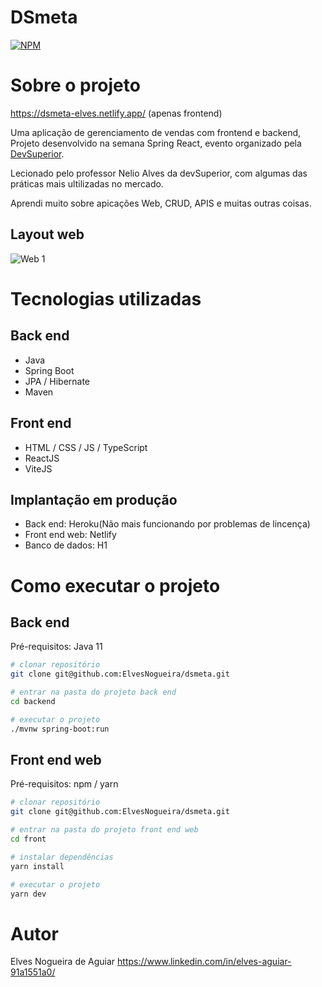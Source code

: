 # DSmeta
[![NPM](https://img.shields.io/npm/l/react)](https://github.com/ElvesNogueira/dsmeta/blob/main/LICENCE)

# Sobre o projeto

https://dsmeta-elves.netlify.app/ (apenas frontend)

Uma aplicação de gerenciamento de vendas com frontend e backend, Projeto desenvolvido na semana Spring React, evento organizado pela [DevSuperior](https://devsuperior.com "Site da DevSuperior").

Lecionado pelo professor Nelio Alves da devSuperior, com algumas das práticas mais ultilizadas no mercado.

Aprendi muito sobre apicações Web, CRUD, APIS e muitas outras coisas. 

## Layout web
![Web 1](https://github.com/ElvesNogueira/assets/blob/main/Captura%20de%20tela%202022-12-08%20110018.png)

# Tecnologias utilizadas
## Back end
- Java
- Spring Boot
- JPA / Hibernate
- Maven
## Front end
- HTML / CSS / JS / TypeScript
- ReactJS
- ViteJS
## Implantação em produção
- Back end: Heroku(Não mais funcionando por problemas de lincença)
- Front end web: Netlify
- Banco de dados: H1

# Como executar o projeto

## Back end
Pré-requisitos: Java 11

```bash
# clonar repositório
git clone git@github.com:ElvesNogueira/dsmeta.git

# entrar na pasta do projeto back end
cd backend

# executar o projeto
./mvnw spring-boot:run
```

## Front end web
Pré-requisitos: npm / yarn

```bash
# clonar repositório
git clone git@github.com:ElvesNogueira/dsmeta.git

# entrar na pasta do projeto front end web
cd front

# instalar dependências
yarn install

# executar o projeto
yarn dev
```

# Autor

Elves Nogueira de Aguiar
https://www.linkedin.com/in/elves-aguiar-91a1551a0/

